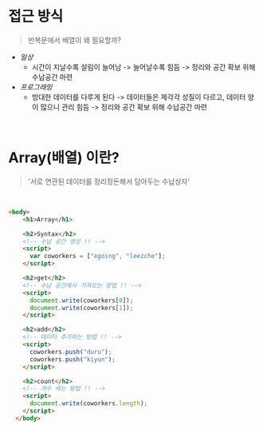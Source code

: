 # 접근 방식
> 반복문에서 배열이 왜 필요할까?
- _일상_
  - 시간이 지날수록 살림이 늘어남 -> 늘어날수록 힘듬 -> 정리와 공간 확보 위해 수납공간 마련
- _프로그래밍_
  - 방대한 데이터를 다루게 된다 -> 데이터들은 제각각 성질이 다르고, 데이터 양이 많으니 관리 힘듬 -> 정리와 공간 확보 위해 수납공간 마련

<br>

# Array(배열) 이란?
> '서로 연관된 데이터를 정리정돈해서 담아두는 수납상자'

<br>

```html
<body>
    <h1>Array</h1>

    <h2>Syntax</h2>
    <!-- 수납 공간 생성 !! -->
    <script>
      var coworkers = ["egoing", "leezche"];
    </script>

    <h2>get</h2>
    <!-- 수납 공간에서 가져오는 방법 !! -->
    <script>
      document.write(coworkers[0]);
      document.write(coworkers[1]);
    </script>

    <h2>add</h2>
    <!-- 데이터 추가하는 방법 !! -->
    <script>
      coworkers.push("duru");
      coworkers.push("kiyun");
    </script>

    <h2>count</h2>
    <!-- 개수 세는 방법 !! -->
    <script>
      document.write(coworkers.length);
    </script>
  </body>
  ```
